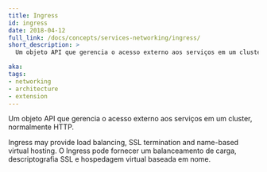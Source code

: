 ```yaml
---
title: Ingress
id: ingress
date: 2018-04-12
full_link: /docs/concepts/services-networking/ingress/
short_description: >
  Um objeto API que gerencia o acesso externo aos serviços em um cluster, normalmente HTTP.

aka: 
tags:
- networking
- architecture
- extension
---
```

 Um objeto API que gerencia o acesso externo aos serviços em um cluster, normalmente HTTP.

<!--more--> 

Ingress may provide load balancing, SSL termination and name-based virtual hosting.
O Ingress pode fornecer um balanceamento de carga, descriptografia SSL e hospedagem virtual baseada em nome.
